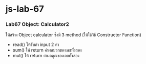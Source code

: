 # js-lab-67
### Lab67 Object: Calculator2
ให้สร้าง Object calculator ซึ่งมี 3 method  (ให้ใช้วิธี Constructor Function)
- read() ให้รับค่า input 2 ค่า
- sum() ให้ return ค่าผลบวกของเลขทั้งสอง
- mul() ให้ return ค่าผลคูณของเลขทั้งสอง
